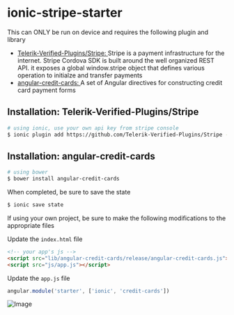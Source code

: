 ionic-stripe-starter
=====
This can ONLY be run on device and requires the following plugin and library 
* [Telerik-Verified-Plugins/Stripe: ](https://github.com/Telerik-Verified-Plugins/Stripe)Stripe is a payment infrastructure for the internet. Stripe Cordova SDK is built around the well organized REST API. it exposes a global window.stripe object that defines various operation to initialze and transfer payments
* [angular-credit-cards: ](https://www.npmjs.org/package/creditcards)A set of Angular directives for constructing credit card payment forms

## Installation: Telerik-Verified-Plugins/Stripe
```bash
# using ionic, use your own api key from stripe console
$ ionic plugin add https://github.com/Telerik-Verified-Plugins/Stripe --variable API_KEY=sk_test_xxxxxxxxxxxxxxx
```

## Installation: angular-credit-cards
```bash
# using bower
$ bower install angular-credit-cards
```
When completed, be sure to save the state
```bash
$ ionic save state
```

If using your own project, be sure to make the following modifications to the appropriate files

Update the `index.html` file
```html
<!-- your app's js -->
<script src="lib/angular-credit-cards/release/angular-credit-cards.js"></script>
<script src="js/app.js"></script>
```  
Update the `app.js` file
```Javascript
angular.module('starter', ['ionic', 'credit-cards'])
```
![Image](https://github.com/aaronksaunders/ionic-stripe-starter/blob/master/screenshots/Screenshot%202015-12-03%2000.01.30.png)
